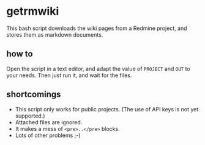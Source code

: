 # getrmwiki

This bash script downloads the wiki pages from a Redmine project, and
stores them as markdown documents.

## how to

Open the script in a text editor, and adapt the value of `PROJECT` and
`OUT` to your needs. Then just run it, and wait for the files.

## shortcomings

* This script only works for public projects. (The use of API keys is not
  yet supported.)
* Attached files are ignored.
* It makes a mess of `<pre>..</pre>` blocks.
* Lots of other problems ;-)
